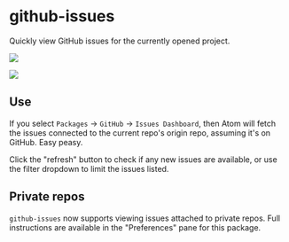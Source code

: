 # github-issues

Quickly view GitHub issues for the currently opened project.

![](https://r24y.github.io/github-issues/docs/issues-list.png)

![](https://r24y.github.io/github-issues/docs/issue-view.png)

## Use

If you select `Packages` -> `GitHub` -> `Issues Dashboard`, then Atom
will fetch the issues connected to the current repo's origin repo,
assuming it's on GitHub. Easy peasy.

Click the "refresh" button to check if any new issues are available, or
use the filter dropdown to limit the issues listed.

## Private repos

`github-issues` now supports viewing issues attached to private repos.
Full instructions are available in the "Preferences" pane for this package.